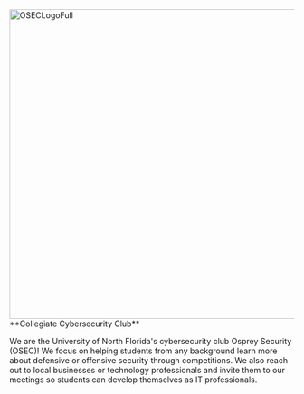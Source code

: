 <img width="768" height="548" alt="OSECLogoFull" src="https://github.com/user-attachments/assets/a31ead87-cc8e-46f9-9a7e-9377eead86bb" />
**Collegiate Cybersecurity Club**

We are the University of North Florida's cybersecurity club Osprey Security (OSEC)! We focus on helping students from any background learn more about defensive or offensive security through competitions. We also reach out to local businesses or technology professionals and invite them to our meetings so students can develop themselves as IT professionals.
